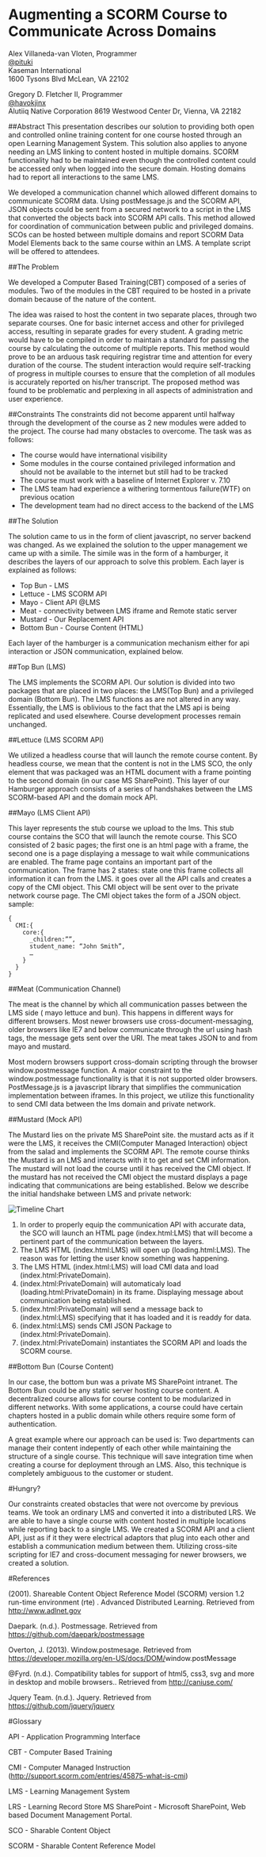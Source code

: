 Augmenting a SCORM Course to Communicate Across Domains
======================

Alex Villaneda-van Vloten, Programmer	
[@pituki](http://twitter.com/pituki)  
Kaseman International				
1600 Tysons Blvd  McLean, VA 22102

Gregory D. Fletcher II, Programmer  
[@havokjinx](http://twitter.com/havokjinx)  	
Alutiiq Native Corporation
8619 Westwood Center Dr, Vienna, VA 
22182

##Abstract
This presentation describes our solution to providing both open and controlled online training content for one course hosted through an open Learning Management System. This solution also applies to anyone needing an LMS linking to content hosted in multiple domains. SCORM functionality had to be maintained even though the controlled content could be accessed only when logged into the secure domain. Hosting domains had to report all interactions to the same LMS. 

We developed a communication channel which allowed different domains to communicate SCORM data. Using postMessage.js and the SCORM API, JSON objects could be sent from a secured network to a script in the LMS that converted the objects back into SCORM API calls. This method allowed for coordination of communication between public and privileged domains. SCOs can be hosted between multiple domains and report SCORM Data Model Elements back to the same course within an LMS. A template script will be offered to attendees.

##The Problem

We developed a Computer Based Training(CBT) composed of a series of modules.  Two of the modules in the CBT required to be hosted in a private domain because of the nature of the content.  

The idea was raised to host the content in two separate places, through two separate courses.  One for basic internet access and other for privileged access,  resulting in separate grades for every student.  A grading metric would have to be compiled in order to maintain a standard for passing the course by calculating the outcome of multiple reports.  This method would prove to be an arduous task requiring registrar time and attention for every duration of the course.  The student interaction would require self-tracking of progress in multiple courses to ensure that the completion of all modules is accurately reported on his/her transcript.  The proposed method was found to be problematic and perplexing in all aspects of administration and user experience.

##Constraints
The constraints did not become apparent until halfway through the development of the course as 2 new modules were added to the project. The course had many obstacles to overcome.  The task was as follows:

-  The course would have international visibility
-  Some modules in the course contained privileged information and should not be available to the internet but still had to be tracked
- The course must work with a baseline of Internet Explorer v. 7.10
- The LMS team had experience a withering tormentous failure(WTF) on previous ocation
- The development team had no direct access to the backend of the LMS

##The Solution

The solution came to us in the form of client javascript, no server backend was changed. As we explained the solution to the upper management we came up with a simile. The simile was in the form of a hamburger, it describes the layers of our approach to solve this problem. Each layer is explained as follows:

- Top Bun - LMS
- Lettuce - LMS SCORM API
- Mayo - Client API @LMS
- Meat - connectivity between LMS iframe and Remote static server
- Mustard -  Our Replacement API 
- Bottom Bun - Course Content (HTML)

Each layer of the hamburger is a communication mechanism either for api interaction or JSON communication, explained below. 

##Top Bun (LMS)

The LMS implements the SCORM API. Our solution is divided into two packages that are placed in two places: the LMS(Top Bun) and a privileged domain (Bottom Bun).  The LMS functions as are not altered in any way.  Essentially, the LMS is oblivious to the fact that the LMS api is being replicated and used elsewhere.  Course development processes remain unchanged. 

##Lettuce (LMS SCORM API)

We utilized a headless course that will launch the remote course content.  By headless course, we mean that the content is not in the LMS SCO, the only element that was packaged was an HTML document with a frame pointing to the second domain (in our case MS SharePoint). This layer of our Hamburger approach consists of a series of handshakes between the LMS SCORM-based API and the domain mock API.

##Mayo (LMS Client API) 


This layer represents the stub course we upload to the lms. This stub course contains the SCO that will launch the remote course. This SCO consisted of 2 basic pages; the first one is an html page with a frame, the second one is a page displaying a message to wait while communications are enabled.  The frame page contains an important part of the communication. The frame has 2 states: state one this frame collects all information it can from the LMS. it goes over all the API calls and creates a copy of the CMI object. This CMI object will be sent over to the private network course page. The CMI object takes the form of a JSON object. sample:

```
{
  CMI:{
    core:{
      _children:””,
      student_name: “John Smith”,
      …
    }
  }
}
```

##Meat (Communication Channel)

The meat is the channel by which all communication passes between the LMS side ( mayo lettuce and bun). This happens in different ways for different browsers. Most newer browsers use cross-document-messaging, older browsers like IE7 and below communicate through the url using hash tags, the message gets sent over the URI. The meat takes JSON to and from 
mayo and mustard.

Most modern browsers support cross-domain scripting through the browser window.postmessage function.  A major constraint to the window.postmessage functionality is that it is not supported older browsers.  PostMessage.js is a javascript library that simplifies the communication implementation between iframes.  In this project, we utilize this functionality to send CMI data between the lms domain and private network.

##Mustard (Mock API)

The Mustard lies on the private MS SharePoint site. the mustard acts as if it were the LMS, it receives the CMI(Computer Managed Interaction) object from the salad and implements the SCORM API. The remote course thinks the Mustard is an LMS and interacts with it to get and set CMI information. The mustard will not load the course until it has received the CMI object. If the mustard has not received the CMI object the mustard displays a page indicating that communications are being established. Below we describe the initial handshake between LMS and private network:

![Timeline Chart](presentation/img/timeline.png)

1. In order to properly equip the communication API with accurate data, the SCO will launch an HTML page (index.html:LMS) that will become a pertinent part of the communication between the layers.
2. The LMS HTML (index.html:LMS) will open up (loading.html:LMS). The reason was for letting the user know something was happening.
3. The LMS HTML (index.html:LMS) will load CMI data and load (index.html:PrivateDomain).
4. (index.html:PrivateDomain) will automaticaly load (loading.html:PrivateDomain) in its frame. Displaying message about communication being established.
5. (index.html:PrivateDomain) will send a message back to (index.html:LMS) specifying that it has loaded and it is readdy for data.
6. (index.html:LMS) sends CMI JSON Package to (index.html:PrivateDomain).
7. (index.html:PrivateDomain) instantiates the SCORM API and loads the SCORM course.

##Bottom Bun (Course Content)

In our case, the bottom bun was a private MS SharePoint intranet. The Bottom Bun could be any static server hosting course content.  A decentralized course allows for course content to be modularized in different networks.  With some applications, a course could have certain chapters hosted in a public domain while others require some form of authentication. 

A great example where our approach can be used is: Two departments can manage their content indepently of each other while maintaining the structure of a single course.  This technique will save integration time when creating a course for deployment through an LMS.  Also, this technique is completely ambiguous to the customer or student.

#Hungry?

Our constraints created obstacles that were not overcome by previous teams. We took an ordinary LMS and converted it into a distributed LRS. We are able to have a single course with content hosted in multiple locations while reporting back to a single LMS.  We created a SCORM API and a client API, just as if it they were electrical adaptors that plug into each other and establish a communication medium between them. Utilizing cross-site scripting for IE7 and cross-document messaging for newer browsers, we created a solution. 

#References

(2001). Shareable Content Object Reference Model (SCORM) version 1.2 run-time environment (rte) . Advanced Distributed Learning. Retrieved from <http://www.adlnet.gov>

Daepark. (n.d.). Postmessage. Retrieved from <https://github.com/daepark/postmessage>

Overton, J. (2013). Window.postmesage. Retrieved from   <https://developer.mozilla.org/en-US/docs/DOM/>window.postMessage 

@Fyrd. (n.d.). Compatibility tables for support of html5, css3, svg and more in desktop and mobile browsers.. Retrieved from <http://caniuse.com/>

Jquery Team. (n.d.). Jquery. Retrieved from <https://github.com/jquery/jquery>

#Glossary

API - Application Programming Interface

CBT - Computer Based Training

CMI - Computer Managed Instruction (<http://support.scorm.com/entries/45875-what-is-cmi>)

LMS - Learning Management System

LRS - Learning Record Store
MS SharePoint - Microsoft SharePoint, Web based Document Management Portal.

SCO - Sharable Content Object

SCORM - Sharable Content Reference Model


